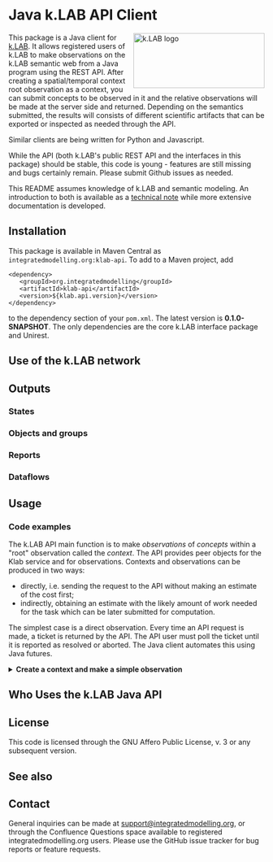 # Java k.LAB API Client

<img src="https://docs.integratedmodelling.org/klab/_images/KLAB_LOGO.png" align="right"
     alt="k.LAB logo" width="258" height="108">

This package is a Java client for [k.LAB](https://github.com/integratedmodelling/klab). It allows registered users of k.LAB to make
observations on the k.LAB semantic web from a Java program using the REST API. After creating a spatial/temporal context root
observation as a context, you can submit concepts to be observed in it and the relative observations will be made at the server
side and returned. Depending on the semantics submitted, the results will consists of different scientific artifacts that can be exported or
inspected as needed through the API.

Similar clients are being written for Python and Javascript.

While the API (both k.LAB's public REST API and the interfaces in this package) should be stable, this code is young - features are still 
missing and bugs certainly remain. Please submit Github issues as needed.

This README assumes knowledge of k.LAB and semantic modeling. An introduction to both is available as a [technical note](https://docs.integratedmodelling.org/technote/index.html) while more extensive documentation is developed.

## Installation 

This package is available in Maven Central as `integratedmodelling.org:klab-api`. To add to a Maven project, add

```maven
<dependency>
   <groupId>org.integratedmodelling</groupId>
   <artifactId>klab-api</artifactId>
   <version>${klab.api.version}</version>
</dependency>
```
to the dependency section of your `pom.xml`. The latest version is **0.1.0-SNAPSHOT**. The only dependencies are the core k.LAB
interface package and Unirest.

## Use of the k.LAB network

## Outputs

### States

### Objects and groups

### Reports

### Dataflows

## Usage

### Code examples

The k.LAB API main function is to make _observations_ of _concepts_ within a "root" observation 
called the _context_. The API provides peer objects for the Klab service and for observations.
Contexts and observations can be produced in two ways:

* directly, i.e. sending the request to the API without making an estimate of the cost first;
* indirectly, obtaining an estimate with the likely amount of work needed for the task which can 
  be later submitted for computation.
  
The simplest case is a direct observation. Every time an API request is made, a ticket is returned by
the API. The API user must poll the ticket until it is reported as resolved or aborted. The Java 
client automates this using Java futures.  

<details><summary><b>Create a context and make a simple observation</b></summary>

```java
String ruaha = "EPSG:4326 POLYGON((33.796 -7.086, 35.946 -7.086, 35.946 -9.41, 33.796 -9.41, 33.796 -7.086))";

// connect to the server at the passed URL. Calling create() without parameters will
// connect to a local engine, which must be active.
Klab klab = Klab.create("https://my.klab.engine.com", "myusername", "mypassword");

// a Context extends Observation with methods that enable making observations in it and
// querying them
Context context = klab
		.submit(
			Observable.create("earth:Region"), 
			Geometry.builder().grid(ruaha, "1 km").years(2010).build())
		// submit() returns a task; calling get() on it blocks until the observation is made
		.get();

// remote failure will result in exceptions thrown by get(), so if we get here we have a valid context
Observation elevation = context.submit(new Observable("geography:Elevation")).get();

// in the passed context, the observation of elevation should be between 270 and 2800 m
assert elevation.getDataRange().contains(Range.create(500, 2500));

/*
 * ensure the context has been updated with the new observation
 */
assert context.getObservation("elevation") instanceof Observation;
```
</details>

## Who Uses the k.LAB Java API

## License

This code is licensed through the GNU Affero Public License, v. 3 or any subsequent version.

## See also

## Contact

General inquiries can be made at support@integratedmodelling.org, or through the Confluence Questions space available to registered integratedmodelling.org users. Please use the GitHub issue tracker for bug reports or feature requests.
